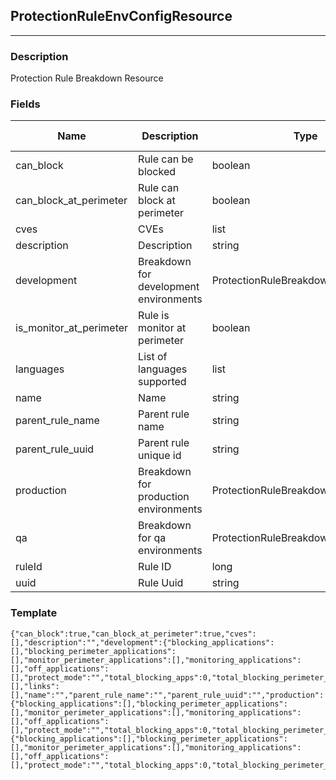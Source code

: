 ## ProtectionRuleEnvConfigResource
---
### Description
Protection Rule Breakdown Resource
### Fields
| Name | Description | Type | Allowed Values | Required |
| ---- | ----------- | ---- | -------------- | -------- |
| can_block | Rule can be blocked | boolean |  | false |
| can_block_at_perimeter | Rule can block at perimeter | boolean |  | false |
| cves | CVEs | list |  | false |
| description | Description | string |  | false |
| development | Breakdown for development environments | ProtectionRuleBreakdownItemResource |  | false |
| is_monitor_at_perimeter | Rule is monitor at perimeter | boolean |  | false |
| languages | List of languages supported | list |  | false |
| name | Name | string |  | false |
| parent_rule_name | Parent rule name | string |  | false |
| parent_rule_uuid | Parent rule unique id | string |  | false |
| production | Breakdown for production environments | ProtectionRuleBreakdownItemResource |  | false |
| qa | Breakdown for qa environments | ProtectionRuleBreakdownItemResource |  | false |
| ruleId | Rule ID | long |  | false |
| uuid | Rule Uuid | string |  | false |
### Template
```
{"can_block":true,"can_block_at_perimeter":true,"cves":[],"description":"","development":{"blocking_applications":[],"blocking_perimeter_applications":[],"monitor_perimeter_applications":[],"monitoring_applications":[],"off_applications":[],"protect_mode":"","total_blocking_apps":0,"total_blocking_perimeter_apps":0,"total_monitor_perimeter_apps":0,"total_monitoring_apps":0,"total_off_apps":0},"is_monitor_at_perimeter":true,"languages":[],"links":[],"name":"","parent_rule_name":"","parent_rule_uuid":"","production":{"blocking_applications":[],"blocking_perimeter_applications":[],"monitor_perimeter_applications":[],"monitoring_applications":[],"off_applications":[],"protect_mode":"","total_blocking_apps":0,"total_blocking_perimeter_apps":0,"total_monitor_perimeter_apps":0,"total_monitoring_apps":0,"total_off_apps":0},"qa":{"blocking_applications":[],"blocking_perimeter_applications":[],"monitor_perimeter_applications":[],"monitoring_applications":[],"off_applications":[],"protect_mode":"","total_blocking_apps":0,"total_blocking_perimeter_apps":0,"total_monitor_perimeter_apps":0,"total_monitoring_apps":0,"total_off_apps":0},"ruleId":0,"uuid":""}
```
